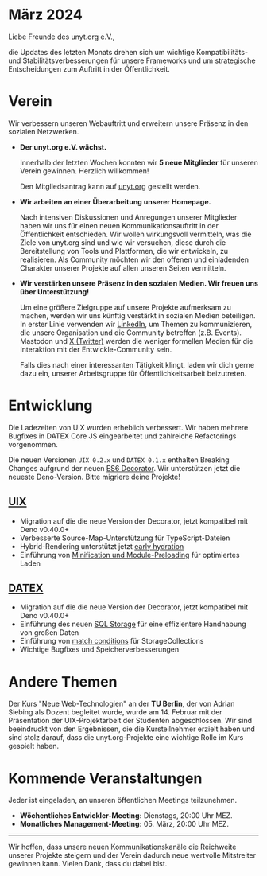 # März 2024

Liebe Freunde des unyt.org e.V.,

die Updates des letzten Monats drehen sich um wichtige Kompatibilitäts- und Stabilitätsverbesserungen für unsere Frameworks und um strategische Entscheidungen zum Auftritt in der Öffentlichkeit.

# Verein
Wir verbessern unseren Webauftritt und erweitern unsere Präsenz in den sozialen Netzwerken. 

- **Der unyt.org e.V. wächst.**
  
    Innerhalb der letzten Wochen konnten wir **5 neue Mitglieder** für unseren Verein gewinnen. Herzlich willkommen!

    Den Mitgliedsantrag kann auf [unyt.org](https://unyt.org/join) gestellt werden.


- **Wir arbeiten an einer Überarbeitung unserer Homepage.**

	Nach intensiven Diskussionen und Anregungen unserer Mitglieder haben wir uns für einen neuen Kommunikationsauftritt in der Öffentlichkeit entschieden. Wir wollen wirkungsvoll vermitteln, was die Ziele von unyt.org sind und wie wir versuchen, diese durch die Bereitstellung von Tools und Plattformen, die wir entwickeln, zu realisieren. Als Community möchten wir den offenen und einladenden Charakter unserer Projekte auf allen unseren Seiten vermitteln.

- **Wir verstärken unsere Präsenz in den sozialen Medien. Wir freuen uns über Unterstützung!**

	Um eine größere Zielgruppe auf unsere Projekte aufmerksam zu machen, werden wir uns künftig verstärkt in sozialen Medien beteiligen. In erster Linie verwenden wir [LinkedIn](https://linkedin.com/company/unyt-org), um Themen zu kommunizieren, die unsere Organisation und die Community betreffen (z.B. Events). Mastodon und [X (Twitter)](https://unyt.org/twitter) werden die weniger formellen Medien für die Interaktion mit der Entwickle-Community sein. 

  Falls dies nach einer interessanten Tätigkeit klingt, laden wir dich gerne dazu ein, unserer Arbeitsgruppe für Öffentlichkeitsarbeit beizutreten.

# Entwicklung
Die Ladezeiten von UIX wurden erheblich verbessert. Wir haben mehrere Bugfixes in DATEX Core JS eingearbeitet und zahlreiche Refactorings vorgenommen.

Die neuen Versionen `UIX 0.2.x` und `DATEX 0.1.x` enthalten Breaking Changes aufgrund der neuen [ES6 Decorator](https://devblogs.microsoft.com/typescript/announcing-typescript-5-0/#decorators). Wir unterstützen jetzt die neueste Deno-Version. Bitte migriere deine Projekte!

## [UIX](https://github.com/unyt-org/uix/pulls?q=is:closed%20created:%3E=2024-02-01)
* Migration auf die die neue Version der Decorator, jetzt kompatibel mit Deno v0.40.0+
* Verbesserte Source-Map-Unterstützung für TypeScript-Dateien
* Hybrid-Rendering unterstützt jetzt [early hydration](https://docs.unyt.org/manual/uix/rendering-methods#hybrid-rendering)
* Einführung von [Minification und Module-Preloading](https://github.com/unyt-org/uix/issues/102) für optimiertes Laden

## [DATEX](https://github.com/unyt-org/datex-core-js-legacy/pulls?q=is:closed%20created:%3E=2024-02-01)
* Migration auf die die neue Version der Decorator, jetzt kompatibel mit Deno v0.40.0+
* Einführung des neuen [SQL Storage](https://github.com/unyt-org/datex-core-js-legacy/pull/90) für eine effizientere Handhabung von großen Daten
* Einführung von [match conditions](https://docs.unyt.org/manual/datex/storage-collections#match-conditions) für StorageCollections
* Wichtige Bugfixes und Speicherverbesserungen

# Andere Themen
Der Kurs "Neue Web-Technologien" an der **TU Berlin**, der von Adrian Siebing als Dozent begleitet wurde, wurde am 14. Februar mit der Präsentation der UIX-Projektarbeit der Studenten abgeschlossen. Wir sind beeindruckt von den Ergebnissen, die die Kursteilnehmer erzielt haben und sind stolz darauf, dass die unyt.org-Projekte eine wichtige Rolle im Kurs gespielt haben.

# Kommende Veranstaltungen 

Jeder ist eingeladen, an unseren öffentlichen Meetings teilzunehmen.

* **Wöchentliches Entwickler-Meeting:** Dienstags, 20:00 Uhr MEZ.
* **Monatliches Management-Meeting:** 05. März, 20:00 Uhr MEZ.

----------------

Wir hoffen, dass unsere neuen Kommunikationskanäle die Reichweite unserer Projekte steigern und der Verein dadurch neue wertvolle Mitstreiter gewinnen kann. Vielen Dank, dass du dabei bist.
